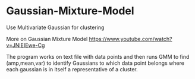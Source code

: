 # Gaussian-Mixture-Model
Use Multivariate Gaussian for clustering

More on Gaussian Mixture Model
https://www.youtube.com/watch?v=JNlEIEwe-Cg

The program works on text file with data points and then runs GMM to find (amp,mean,var) to identify Gaussians to which data point belongs where each gaussian is in itself a representative of a cluster.

